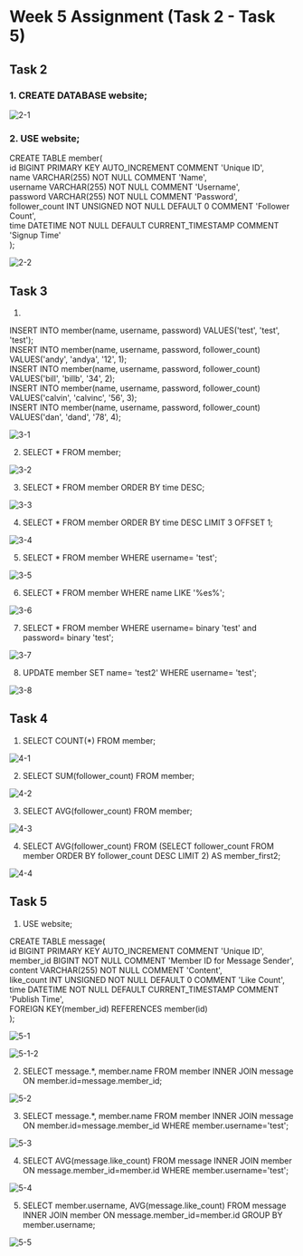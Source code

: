 # Week 5 Assignment (Task 2 - Task 5)

## Task 2
### 1. CREATE DATABASE website;  

![2-1](screenshots/2-1.png)  



### 2. USE website;
 
CREATE TABLE member(  
    id BIGINT PRIMARY KEY AUTO_INCREMENT COMMENT 'Unique ID',  
    name VARCHAR(255) NOT NULL COMMENT 'Name',  
    username VARCHAR(255) NOT NULL COMMENT 'Username',  
    password VARCHAR(255) NOT NULL COMMENT 'Password',  
    follower_count INT UNSIGNED NOT NULL DEFAULT 0 COMMENT 'Follower Count',  
    time DATETIME NOT NULL DEFAULT CURRENT_TIMESTAMP COMMENT 'Signup Time'  
);  

![2-2](screenshots/2-2.png)   

## Task 3
1.
INSERT INTO member(name, username, password) VALUES('test', 'test', 'test');  
INSERT INTO member(name, username, password, follower_count) VALUES('andy', 'andya', '12', 1);  
INSERT INTO member(name, username, password, follower_count) VALUES('bill', 'billb', '34', 2);  
INSERT INTO member(name, username, password, follower_count) VALUES('calvin', 'calvinc', '56', 3);  
INSERT INTO member(name, username, password, follower_count) VALUES('dan', 'dand', '78', 4);  

![3-1](screenshots/3-1.png)   


2. SELECT * FROM member;  

![3-2](screenshots/3-2.png)   

3. SELECT * FROM member ORDER BY time DESC;  

![3-3](screenshots/3-3.png)   

4. SELECT * FROM member ORDER BY time DESC LIMIT 3 OFFSET 1;  

![3-4](screenshots/3-4.png)   

5. SELECT * FROM member WHERE username= 'test';  

![3-5](screenshots/3-5.png)   

6. SELECT * FROM member WHERE name LIKE '%es%';  

![3-6](screenshots/3-6.png)   

7. SELECT * FROM member WHERE username= binary 'test' and password= binary 'test';  

![3-7](screenshots/3-7.png)   

8. UPDATE member SET name= 'test2' WHERE username= 'test';  

![3-8](screenshots/3-8.png)   




## Task 4
1. SELECT COUNT(*) FROM member;  

![4-1](screenshots/4-1.png)  

2. SELECT SUM(follower_count) FROM member;  

![4-2](screenshots/4-2.png)  

3. SELECT AVG(follower_count) FROM member;  

![4-3](screenshots/4-3.png)  

4. SELECT AVG(follower_count) FROM (SELECT follower_count FROM member ORDER BY follower_count DESC LIMIT 2) AS member_first2;  

![4-4](screenshots/4-4.png)  




## Task 5
1. USE website;  

CREATE TABLE message(  
    id BIGINT PRIMARY KEY AUTO_INCREMENT COMMENT 'Unique ID',  
    member_id BIGINT NOT NULL COMMENT 'Member ID for Message Sender',  
    content VARCHAR(255) NOT NULL COMMENT 'Content',  
    like_count INT UNSIGNED NOT NULL DEFAULT 0 COMMENT 'Like Count',  
    time DATETIME NOT NULL DEFAULT CURRENT_TIMESTAMP COMMENT 'Publish Time',  
    FOREIGN KEY(member_id) REFERENCES member(id)  
);  

![5-1](screenshots/5-1.png)   


![5-1-2](screenshots/5-1-2.png)   


2. SELECT message.*, member.name FROM member INNER JOIN message ON member.id=message.member_id;  

![5-2](screenshots/5-2.png)   

3. SELECT message.*, member.name FROM member INNER JOIN message ON member.id=message.member_id WHERE member.username='test';  

![5-3](screenshots/5-3.png)   

4. SELECT AVG(message.like_count) FROM message INNER JOIN member ON message.member_id=member.id WHERE member.username='test';  

![5-4](screenshots/5-4.png)   

5. SELECT member.username, AVG(message.like_count) FROM message INNER JOIN member ON message.member_id=member.id GROUP BY member.username;  

![5-5](screenshots/5-5.png)   






